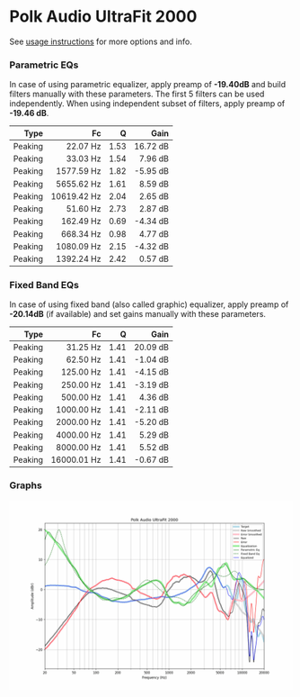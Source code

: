 # Polk Audio UltraFit 2000
See [usage instructions](https://github.com/jaakkopasanen/AutoEq#usage) for more options and info.

### Parametric EQs
In case of using parametric equalizer, apply preamp of **-19.40dB** and build filters manually
with these parameters. The first 5 filters can be used independently.
When using independent subset of filters, apply preamp of **-19.46 dB**.

| Type    | Fc          |    Q | Gain     |
|--------:|------------:|-----:|---------:|
| Peaking | 22.07 Hz    | 1.53 | 16.72 dB |
| Peaking | 33.03 Hz    | 1.54 | 7.96 dB  |
| Peaking | 1577.59 Hz  | 1.82 | -5.95 dB |
| Peaking | 5655.62 Hz  | 1.61 | 8.59 dB  |
| Peaking | 10619.42 Hz | 2.04 | 2.65 dB  |
| Peaking | 51.60 Hz    | 2.73 | 2.87 dB  |
| Peaking | 162.49 Hz   | 0.69 | -4.34 dB |
| Peaking | 668.34 Hz   | 0.98 | 4.77 dB  |
| Peaking | 1080.09 Hz  | 2.15 | -4.32 dB |
| Peaking | 1392.24 Hz  | 2.42 | 0.57 dB  |

### Fixed Band EQs
In case of using fixed band (also called graphic) equalizer, apply preamp of **-20.14dB**
(if available) and set gains manually with these parameters.

| Type    | Fc          |    Q | Gain     |
|--------:|------------:|-----:|---------:|
| Peaking | 31.25 Hz    | 1.41 | 20.09 dB |
| Peaking | 62.50 Hz    | 1.41 | -1.04 dB |
| Peaking | 125.00 Hz   | 1.41 | -4.15 dB |
| Peaking | 250.00 Hz   | 1.41 | -3.19 dB |
| Peaking | 500.00 Hz   | 1.41 | 4.36 dB  |
| Peaking | 1000.00 Hz  | 1.41 | -2.11 dB |
| Peaking | 2000.00 Hz  | 1.41 | -5.20 dB |
| Peaking | 4000.00 Hz  | 1.41 | 5.29 dB  |
| Peaking | 8000.00 Hz  | 1.41 | 5.52 dB  |
| Peaking | 16000.01 Hz | 1.41 | -0.67 dB |

### Graphs
![](./Polk%20Audio%20UltraFit%202000.png)
